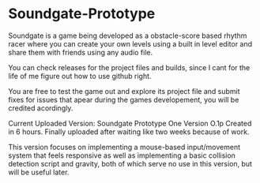 # Soundgate-Prototype
Soundgate is a game being developed as a obstacle-score based rhythm racer where you can create your own levels using a built in level editor and share them with friends using any audio file.

You can check releases for the project files and builds, since I cant for the life of me figure out how to use github right.

You are free to test the game out and explore its project file and submit fixes for issues that apear during the games developement, you will be credited acordingly. 

Current Uploaded Version: Soundgate Prototype One Version O.1p Created in 6 hours. Finally uploaded after waiting like two weeks because of work.

This version focuses on implementing a mouse-based input/movement system that feels responsive as well as implementing a basic collision detection script and gravity, both of which serve no use in this version, but will be useful later.
